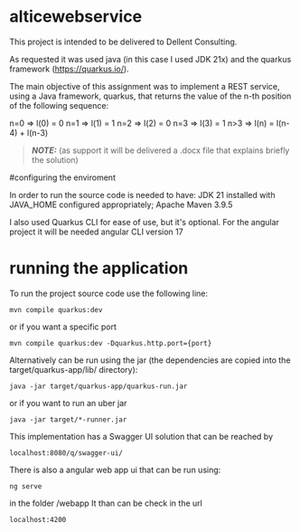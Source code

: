 # alticewebservice

This project is intended to be delivered to Dellent Consulting.

As requested it was used java (in this case I used JDK 21x) and the quarkus framework (https://quarkus.io/).

The main objective of this assignment was to implement a REST service, using a Java framework, 
quarkus, that returns the value of the n-th position of the following sequence:

n=0 => l(0) = 0
n=1 => l(1) = 1
n=2 => l(2) = 0
n=3 => l(3) = 1
n>3 => l(n) = l(n-4) + l(n-3)

> **_NOTE:_** (as support it will be delivered a .docx file that explains briefly the solution)


#configuring the enviroment

In order to run the source code is needed to have:
JDK 21 installed with JAVA_HOME configured appropriately;
Apache Maven 3.9.5

I also used Quarkus CLI for ease of use, but it's optional.
For the angular project it will be needed angular CLI version 17

# running the application

To run the project source code use the following line:
```shell script
mvn compile quarkus:dev
```

or if you want a specific port

```shell script
mvn compile quarkus:dev -Dquarkus.http.port={port}
```

Alternatively can be run using the jar (the dependencies are copied into the target/quarkus-app/lib/ directory):
```shell script
java -jar target/quarkus-app/quarkus-run.jar
```

or if you want to run an uber jar
```shell script
java -jar target/*-runner.jar
```

This implementation has a Swagger UI solution that can be reached by 
```shell script
localhost:8080/q/swagger-ui/
```
There is also a angular web app ui that can be run using: 
```shell script
ng serve
```
in the folder /webapp 
It than can be check in the url
```shell script
localhost:4200
```
